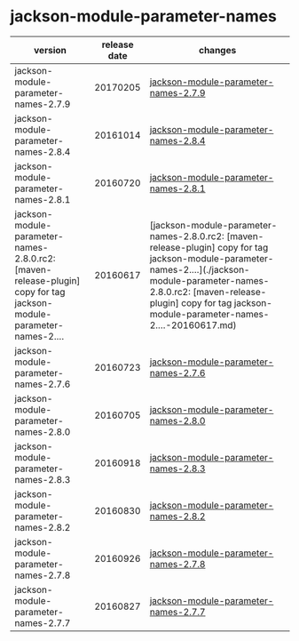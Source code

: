 # jackson-module-parameter-names

|                                                     version                                                      | release date |                                                                                                                      changes                                                                                                                       |
|------------------------------------------------------------------------------------------------------------------|--------------|----------------------------------------------------------------------------------------------------------------------------------------------------------------------------------------------------------------------------------------------------|
| jackson-module-parameter-names-2.7.9                                                                             | 20170205     | [jackson-module-parameter-names-2.7.9](./jackson-module-parameter-names-2.7.9-20170205.md)                                                                                                                                                         |
| jackson-module-parameter-names-2.8.4                                                                             | 20161014     | [jackson-module-parameter-names-2.8.4](./jackson-module-parameter-names-2.8.4-20161014.md)                                                                                                                                                         |
| jackson-module-parameter-names-2.8.1                                                                             | 20160720     | [jackson-module-parameter-names-2.8.1](./jackson-module-parameter-names-2.8.1-20160720.md)                                                                                                                                                         |
| jackson-module-parameter-names-2.8.0.rc2: [maven-release-plugin] copy for tag jackson-module-parameter-names-2.… | 20160617     | [jackson-module-parameter-names-2.8.0.rc2: [maven-release-plugin] copy for tag jackson-module-parameter-names-2.…](./jackson-module-parameter-names-2.8.0.rc2: [maven-release-plugin] copy for tag jackson-module-parameter-names-2.…-20160617.md) |
| jackson-module-parameter-names-2.7.6                                                                             | 20160723     | [jackson-module-parameter-names-2.7.6](./jackson-module-parameter-names-2.7.6-20160723.md)                                                                                                                                                         |
| jackson-module-parameter-names-2.8.0                                                                             | 20160705     | [jackson-module-parameter-names-2.8.0](./jackson-module-parameter-names-2.8.0-20160705.md)                                                                                                                                                         |
| jackson-module-parameter-names-2.8.3                                                                             | 20160918     | [jackson-module-parameter-names-2.8.3](./jackson-module-parameter-names-2.8.3-20160918.md)                                                                                                                                                         |
| jackson-module-parameter-names-2.8.2                                                                             | 20160830     | [jackson-module-parameter-names-2.8.2](./jackson-module-parameter-names-2.8.2-20160830.md)                                                                                                                                                         |
| jackson-module-parameter-names-2.7.8                                                                             | 20160926     | [jackson-module-parameter-names-2.7.8](./jackson-module-parameter-names-2.7.8-20160926.md)                                                                                                                                                         |
| jackson-module-parameter-names-2.7.7                                                                             | 20160827     | [jackson-module-parameter-names-2.7.7](./jackson-module-parameter-names-2.7.7-20160827.md)                                                                                                                                                         |

